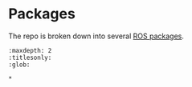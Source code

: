 # Packages 

The repo is broken down into several [ROS packages](https://wiki.ros.org/Packages). 

```{toctree}
:maxdepth: 2
:titlesonly:
:glob:

*
```
